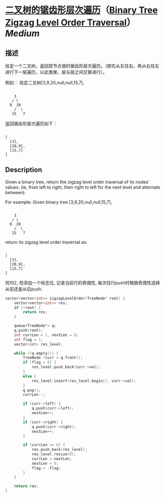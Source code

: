 # [二叉树的锯齿形层次遍历](https://leetcode-cn.com/problems/binary-tree-zigzag-level-order-traversal)（[Binary Tree Zigzag Level Order Traversal](https://leetcode.com/problems/binary-tree-zigzag-level-order-traversal)）*Medium*
## 描述
给定一个二叉树，返回其节点值的锯齿形层次遍历。（即先从左往右，再从右往左进行下一层遍历，以此类推，层与层之间交替进行）。

例如：
给定二叉树[3,9,20,null,null,15,7],
```

    3
   / \
  9  20
    /  \
   15   7
```


返回锯齿形层次遍历如下：
```

[
  [3],
  [20,9],
  [15,7]
]
```

## Description
Given a binary tree, return the zigzag level order traversal of its nodes' values. (ie, from left to right, then right to left for the next level and alternate between).


For example:
Given binary tree [3,9,20,null,null,15,7],
```

    3
   / \
  9  20
    /  \
   15   7
```



return its zigzag level order traversal as:
```

[
  [3],
  [20,9],
  [15,7]
]
```


同102, 但添加一个标志位, 记录当前行的奇偶性, 每次往行push时根据奇偶性选择从前还是从后push.

```c++
vector<vector<int>> zigzagLevelOrder(TreeNode* root) {
    vector<vector<int>> res;
    if (!root) {
        return res;
    }

    queue<TreeNode*> q;
    q.push(root);
    int currLen = 1, nextLen = 0;
    int flag = 1;
    vector<int> res_level;

    while (!q.empty()) {
        TreeNode *curr = q.front();
        if (flag > 0) {
            res_level.push_back(curr->val);
        }
        else {
            res_level.insert(res_level.begin(), curr->val);
        }
        q.pop();
        currLen--;

        if (curr->left) {
            q.push(curr->left);
            nextLen++;
        }
        if (curr->right) {
            q.push(curr->right);
            nextLen++;
        }

        if (currLen == 0) {
            res.push_back(res_level);
            res_level.resize(0);
            currLen = nextLen;
            nextLen = 0;
            flag = -flag;
        }
    }

    return res;
}
```